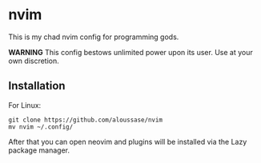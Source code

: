 # nvim

This is my chad nvim config for programming gods.

**WARNING** This config bestows unlimited power upon its user. Use
at your own discretion.

## Installation

For Linux:

```
git clone https://github.com/aloussase/nvim
mv nvim ~/.config/
```

After that you can open neovim and plugins will be installed via the
Lazy package manager.
